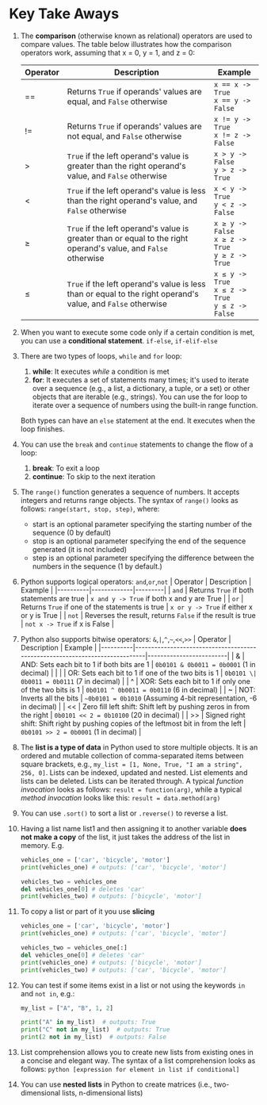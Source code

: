 # Key Take Aways

1. The **comparison** (otherwise known as relational) operators are used to compare values. The table below illustrates how the comparison operators work, assuming that x = 0, y = 1, and z = 0:

    | Operator | Description | Example |
    |----------|-------------|---------|
    | ==       | Returns `True` if operands' values are equal, and `False` otherwise | `x == x -> True` <br> `x == y -> False` |
    | !=       | Returns `True` if operands' values are not equal, and `False` otherwise | `x != y -> True` <br> `x != z -> False` |
    | >        | `True` if the left operand's value is greater than the right operand's value, and `False` otherwise | `x > y -> False` <br> `y > z -> True` |
    | <        | `True` if the left operand's value is less than the right operand's value, and `False` otherwise | `x < y -> True` <br> `y < z -> False` |
    | ≥        | `True` if the left operand's value is greater than or equal to the right operand's value, and `False` otherwise | `x ≥ y -> False` <br> `x ≥ z -> True` <br> `y ≥ z -> True` |
    | ≤        | `True` if the left operand's value is less than or equal to the right operand's value, and `False` otherwise | `x ≤ y -> True` <br> `x ≤ z -> True` <br> `y ≤ z -> False` |

2. When you want to execute some code only if a certain condition is met, you can use a **conditional statement**. `if-else`, `if-elif-else`
3. There are two types of loops, `while` and `for` loop:
    1. **while**: It executes *while* a condition is met
    2. **for**: It executes a set of statements many times; it's used to iterate over a sequence (e.g., a list, a dictionary, a tuple, or a set) or other objects that are iterable (e.g., strings). You can use the for loop to iterate over a sequence of numbers using the built-in range function.

    Both types can have an `else` statement at the end. It executes when the loop finishes.

4. You can use the `break` and `continue` statements to change the flow of a loop:
    1. **break**: To exit a loop
    2. **continue**: To skip to the next iteration

5. The `range()` function generates a sequence of numbers. It accepts integers and returns range objects. The syntax of `range()` looks as follows: `range(start, stop, step)`, where:
    - start is an optional parameter specifying the starting number of the sequence (0 by default)
    - stop is an optional parameter specifying the end of the sequence generated (it is not included)
    - step is an optional parameter specifying the difference between the numbers in the sequence (1 by default.)

6. Python supports logical operators: `and`,`or`,`not`
    | Operator | Description | Example |
    |----------|-------------|---------|
    | `and`      | Returns `True` if both statements are true | `x and y -> True` if both x and y are True |
    | `or`       | Returns `True` if one of the statements is true | `x or y -> True` if either x or y is True |
    | `not`     | Reverses the result, returns `False` if the result is true | `not x -> True` if x is False |

7. Python also supports bitwise operators: `&`,`|`,`^`,`~`,`<<`,`>>`
    | Operator | Description                                                                 | Example                 |
    |----------|-----------------------------------------------------------------------------|-------------------------|
    | &        | AND: Sets each bit to 1 if both bits are 1                                  | `0b0101 & 0b0011 = 0b0001` (1 in decimal) |
    | \|       | OR: Sets each bit to 1 if one of the two bits is 1                         | `0b0101 \| 0b0011 = 0b0111` (7 in decimal) |
    | ^        | XOR: Sets each bit to 1 if only one of the two bits is 1                    | `0b0101 ^ 0b0011 = 0b0110` (6 in decimal) |
    | ~        | NOT: Inverts all the bits                                                     | `~0b0101 = 0b1010` (Assuming 4-bit representation, -6 in decimal) |
    | <<       | Zero fill left shift: Shift left by pushing zeros in from the right           | `0b0101 << 2 = 0b10100` (20 in decimal) |
    | >>       | Signed right shift: Shift right by pushing copies of the leftmost bit in from the left | `0b0101 >> 2 = 0b0001` (1 in decimal) |

8. The **list is a type of data** in Python used to store multiple objects. It is an ordered and mutable collection of comma-separated items between square brackets, e.g., `my_list = [1, None, True, "I am a string", 256, 0]`. Lists can be indexed, updated and nested. List elements and lists can be deleted. Lists can be iterated through. A typical *function invocation* looks as follows: `result = function(arg)`, while a typical *method invocation* looks like this: `result = data.method(arg)`

9. You can use `.sort()` to sort a list or `.reverse()` to reverse a list.
10. Having a list name list1 and then assigning it to another variable **does not make a copy** of the list, it just takes the address of the list in memory. E.g.

    ```python
    vehicles_one = ['car', 'bicycle', 'motor']
    print(vehicles_one) # outputs: ['car', 'bicycle', 'motor']

    vehicles_two = vehicles_one
    del vehicles_one[0] # deletes 'car'
    print(vehicles_two) # outputs: ['bicycle', 'motor']

    ```

11. To copy a list or part of it you use **slicing**
    ```python
    vehicles_one = ['car', 'bicycle', 'motor']
    print(vehicles_one) # outputs: ['car', 'bicycle', 'motor']

    vehicles_two = vehicles_one[:]
    del vehicles_one[0] # deletes 'car'
    print(vehicles_one) # outputs: ['bicycle', 'motor']
    print(vehicles_two) # outputs: ['car', 'bicycle', 'motor']
    ```
12. You can test if some items exist in a list or not using the keywords `in` and `not in`, e.g.:

    ```python
    my_list = ["A", "B", 1, 2]

    print("A" in my_list)  # outputs: True
    print("C" not in my_list)  # outputs: True
    print(2 not in my_list)  # outputs: False
    ```

13. List comprehension allows you to create new lists from existing ones in a concise and elegant way. The syntax of a list comprehension looks as follows:
        ```python
        [expression for element in list if conditional]
        ```
14. You can use **nested lists** in Python to create matrices (i.e., two-dimensional lists, n-dimensional lists)
